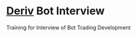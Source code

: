 # [Deriv](https://api.deriv.com/) Bot Interview

Training for Interview of Bot Trading Development


